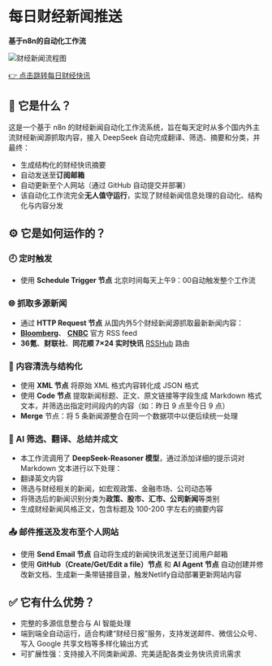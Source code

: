 # 每日财经新闻推送
**基于n8n的自动化工作流**


![财经新闻流程图](/posts/n8n_workflow.png)


<a class="post-link" href="/posts/catalogue/">👉 点击跳转每日财经快讯</a>


## 📌 它是什么？

这是一个基于 n8n 的财经新闻自动化工作流系统，旨在每天定时从多个国内外主流财经新闻源抓取内容，接入 DeepSeek 自动完成翻译、筛选、摘要和分类，并最终：

- 生成结构化的财经快讯摘要
- 自动发送至**订阅邮箱**
- 自动更新至个人网站（通过 GitHub 自动提交并部署）
- 该自动化工作流完全**无人值守运行**，实现了财经新闻信息处理的自动化、结构化与内容分发


## ⚙️ 它是如何运作的？


### 🕘 定时触发
- 使用 **Schedule Trigger 节点** 北京时间每天上午9：00自动触发整个工作流


### 🌐 抓取多源新闻
- 通过 **HTTP Request 节点** 从国内外5个财经新闻源抓取最新新闻内容：
- [**Bloomberg**](https://feeds.bloomberg.com/markets/news.rss)、 [**CNBC**](https://search.cnbc.com/rs/search/combinedcms/view.xml?partnerId=wrss01&id=100727362) 官方 RSS feed
- **36氪**、**财联社**、**同花顺 7×24 实时快讯** [RSSHub](https://docs.rsshub.app/zh/guide/) 路由


### 🧹 内容清洗与结构化
- 使用 **XML 节点** 将原始 XML 格式内容转化成 JSON 格式
- 使用 **Code 节点** 提取新闻标题、正文、原文链接等字段生成 Markdown 格式文本，并筛选出指定时间段内的内容（如：昨日 9 点至今日 9 点）
- **Merge** 节点：将 5 条新闻源整合在同一个数据项中以便后续统一处理


### 🤖 AI 筛选、翻译、总结并成文
- 本工作流调用了 **DeepSeek-Reasoner 模型**，通过添加详细的提示词对 Markdown 文本进行以下处理：
- 翻译英文内容
- 筛选与财经相关的新闻，如宏观政策、金融市场、公司动态等
- 将筛选后的新闻识别分类为**政策、股市、汇市、公司新闻**等类别
- 生成财经新闻风格正文，包含标题及 100-200 字左右的摘要内容


### 📤 邮件推送及发布至个人网站
- 使用 **Send Email 节点** 自动将生成的新闻快讯发送至订阅用户邮箱
- 使用 **GitHub（Create/Get/Edit a file）节点** 和 **AI Agent 节点** 自动创建并修改新文档、生成新一条带链接目录，触发Netlify自动部署更新网站内容


## ✅ 它有什么优势？
- 完整的多源信息整合与 AI 智能处理
- 端到端全自动运行，适合构建“财经日报”服务，支持发送邮件、微信公众号、写入 Google 共享文档等多样化输出方式
- 可扩展性强：支持接入不同类新闻源、完美适配各类业务快讯资讯需求
